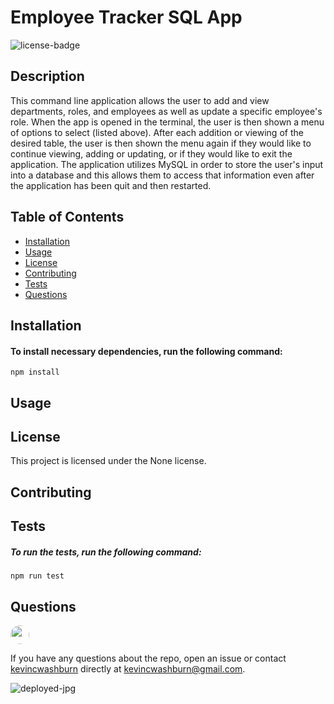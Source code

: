 
# Employee Tracker SQL App

![license-badge](https://img.shields.io/badge/license-None-blue)

## Description
This command line application allows the user to add and view departments, roles, and employees as well as update a specific employee's role. When the app is opened in the terminal, the user is then shown a menu of options to select (listed above). After each addition or viewing of the desired table, the user is then shown the menu again if they would like to continue viewing, adding or updating, or if they would like to exit the application. The application utilizes MySQL in order to store the user's input into a database and this allows them to access that information even after the application has been quit and then restarted.

## Table of Contents

* [Installation](#Installation)
* [Usage](#Usage)
* [License](#License)
* [Contributing](#Contributing)
* [Tests](#Tests)
* [Questions](#Questions)

## Installation
#### To install necessary dependencies, run the following command:
```
npm install
```

## Usage


## License
This project is licensed under the None license.

## Contributing


## Tests
##### To run the tests, run the following command:
```
npm run test
```

## Questions
<img src="https://avatars0.githubusercontent.com/u/57323164?v=4" style='border-radius: 16px' width='30' />

If you have any questions about the repo, open an issue or contact [kevincwashburn](https://api.github.com/users/kevincwashburn) directly at kevincwashburn@gmail.com.

![deployed-jpg](/assets/images/deployed.gif)

